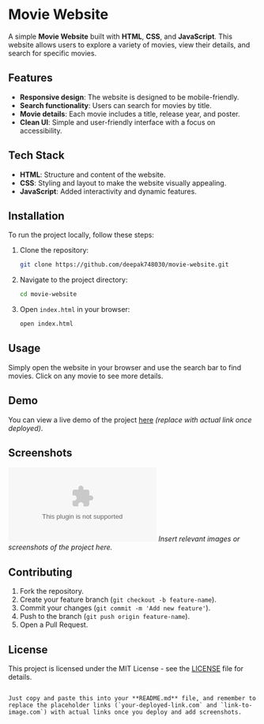 
# Movie Website

A simple **Movie Website** built with **HTML**, **CSS**, and **JavaScript**. This website allows users to explore a variety of movies, view their details, and search for specific movies.

## Features

- **Responsive design**: The website is designed to be mobile-friendly.
- **Search functionality**: Users can search for movies by title.
- **Movie details**: Each movie includes a title, release year, and poster.
- **Clean UI**: Simple and user-friendly interface with a focus on accessibility.

## Tech Stack

- **HTML**: Structure and content of the website.
- **CSS**: Styling and layout to make the website visually appealing.
- **JavaScript**: Added interactivity and dynamic features.

## Installation

To run the project locally, follow these steps:

1. Clone the repository:
   ```bash
   git clone https://github.com/deepak748030/movie-website.git
   ```

2. Navigate to the project directory:
   ```bash
   cd movie-website
   ```

3. Open `index.html` in your browser:
   ```bash
   open index.html
   ```

## Usage

Simply open the website in your browser and use the search bar to find movies. Click on any movie to see more details.

## Demo

You can view a live demo of the project [here](your-deployed-link.com) *(replace with actual link once deployed)*.

## Screenshots

![Screenshot 1](link-to-image.com)
*Insert relevant images or screenshots of the project here.*

## Contributing

1. Fork the repository.
2. Create your feature branch (`git checkout -b feature-name`).
3. Commit your changes (`git commit -m 'Add new feature'`).
4. Push to the branch (`git push origin feature-name`).
5. Open a Pull Request.

## License

This project is licensed under the MIT License - see the [LICENSE](LICENSE) file for details.
```

Just copy and paste this into your **README.md** file, and remember to replace the placeholder links (`your-deployed-link.com` and `link-to-image.com`) with actual links once you deploy and add screenshots.
